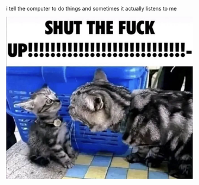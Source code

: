 i tell the computer to do things and sometimes it actually listens to me
<!--START_SECTION:update_image-->
<img src=https://raw.githubusercontent.com/sneakykestrel/sneakykestrel/main/.github/images/shut-the-fuck-up.jpg height="" width="" align=left alt=kitty />
<!--END_SECTION:update_image-->

